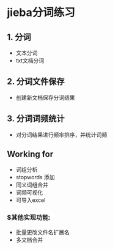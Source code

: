 # **jieba分词练习**  
## 1. 分词  
* 文本分词
* txt文档分词

## 2. 分词文件保存
- 创建新文档保存分词结果

## 3. 分词词频统计
* 对分词结果进行频率排序，并统计词频
## Working for 
- 词组分析
- stopwords 添加
- 同义词组合并
- 词频可视化
- 可导入excel  

[](这是Markdown注释代码&超链接) 

### $其他实现功能:  
- 批量更改文件名扩展名
- 多文档合并






